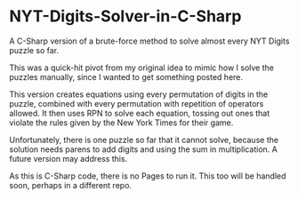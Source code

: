 # NYT-Digits-Solver-in-C-Sharp
A C-Sharp version of a brute-force method to solve almost every NYT Digits puzzle so far.

This was a quick-hit pivot from my original idea to mimic how I solve the puzzles manually, since I wanted to get something posted here.

This version creates equations using every permutation of digits in the puzzle, combined with every permutation with repetition of operators allowed. It then uses RPN to solve each equation, tossing out ones that violate the rules given by the New York Times for their game.

Unfortunately, there is one puzzle so far that it cannot solve, because the solution needs parens to add digits and using the sum in multiplication. A future version may address this.

As this is C-Sharp code, there is no Pages to run it. This too will be handled soon, perhaps in a different repo.
